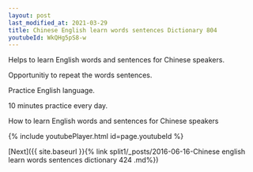 ```yaml
---
layout: post
last_modified_at: 2021-03-29
title: Chinese English learn words sentences Dictionary 804 
youtubeId: WkQHg5pS8-w
---
```

 
 
Helps to learn English words and sentences for Chinese speakers.

Opportunitiy to repeat the words sentences. 

Practice English language. 
 
10 minutes practice every day. 
 
How to learn English words and sentences for Chinese speakers 
 
{% include youtubePlayer.html id=page.youtubeId %}
 
 
[Next]({{ site.baseurl }}{% link  split1/_posts/2016-06-16-Chinese english learn words sentences dictionary 424 .md%})
 
